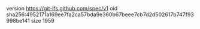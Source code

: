 version https://git-lfs.github.com/spec/v1
oid sha256:4952171a169ee7fa2ca57bda9e360b67beee7cb7d2d502617b747f93998be141
size 1959

